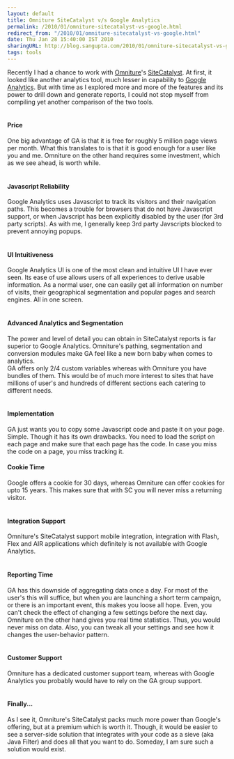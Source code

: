 ```yaml
---
layout: default
title: Omniture SiteCatalyst v/s Google Analytics
permalink: /2010/01/omniture-sitecatalyst-vs-google.html
redirect_from: "/2010/01/omniture-sitecatalyst-vs-google.html"
date: Thu Jan 28 15:40:00 IST 2010
sharingURL: http://blog.sangupta.com/2010/01/omniture-sitecatalyst-vs-google.html
tags: tools
---
```

Recently I had a chance to work with 
<a href="http://www.omniture.com/en/">Omniture</a>'s 
<a href="http://www.omniture.com/en/products/online_analytics/sitecatalyst">SiteCatalyst</a>. At first, it looked like another analytics tool, much lesser in capability to 
<a href="http://www.google.com/analytics/">Google Analytics</a>. But with time as I explored more and more of the features and its power to drill down and generate reports, I could not stop myself from compiling yet another comparison of the two tools. 
<br>
<br>
<h4>Price</h4>One big advantage of GA is that it is free for roughly 5 million page views per month. What this translates to is that it is good enough for a user like you and me. Omniture on the other hand requires some investment, which as we see ahead, is worth while. 
<br>
<br>
<h4>Javascript Reliability</h4>Google Analytics uses Javascript to track its visitors and their navigation paths. This becomes a trouble for browsers that do not have Javascript support, or when Javscript has been explicitly disabled by the user (for 3rd party scripts). As with me, I generally keep 3rd party Javscripts blocked to prevent annoying popups. 
<br>
<br>
<h4>UI Intuitiveness</h4>Google Analytics UI is one of the most clean and intuitive UI I have ever seen. Its ease of use allows users of all experiences to derive usable information. As a normal user, one can easily get all information on number of visits, their geographical segmentation and popular pages and search engines. All in one screen. 
<br>
<br>
<h4>Advanced Analytics and Segmentation</h4>The power and level of detail you can obtain in SiteCatalyst reports is far superior to Google Analytics. Omniture's pathing, segmentation and conversion modules make GA feel like a new born baby when comes to analytics. 
<br>GA offers only 2/4 custom variables whereas with Omniture you have bundles of them. This would be of much more interest to sites that have millions of user's and hundreds of different sections each catering to different needs. 
<br>
<br>
<h4>Implementation</h4>GA just wants you to copy some Javascript code and paste it on your page. Simple. Though it has its own drawbacks. You need to load the script on each page and make sure that each page has the code. In case you miss the code on a page, you miss tracking it. 
<h4>Cookie Time</h4>Google offers a cookie for 30 days, whereas Omniture can offer cookies for upto 15 years. This makes sure that with SC you will never miss a returning visitor. 
<br>
<br>
<h4>Integration Support</h4>Omniture's SiteCatalyst support mobile integration, integration with Flash, Flex and AIR applications which definitely is not available with Google Analytics. 
<br>
<br>
<h4>Reporting Time</h4>GA has this downside of aggregating data once a day. For most of the user's this will suffice, but when you are launching a short term campaign, or there is an important event, this makes you loose all hope. Even, you can't check the effect of changing a few settings before the next day. 
<br>Omniture on the other hand gives you real time statistics. Thus, you would never miss on data. Also, you can tweak all your settings and see how it changes the user-behavior pattern. 
<br>
<br>
<h4>Customer Support</h4>Omniture has a dedicated customer support team, whereas with Google Analytics you probably would have to rely on the GA group support. 
<br>
<br>
<h4>Finally...</h4>As I see it, Omniture's SiteCatalyst packs much more power than Google's offering, but at a premium which is worth it. Though, it would be easier to see a server-side solution that integrates with your code as a sieve (aka Java Filter) and does all that you want to do. Someday, I am sure such a solution would exist.
